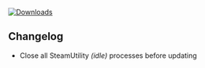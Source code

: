 [![Downloads](https://img.shields.io/github/downloads/zevnda/steam-game-idler/1.8.13/total?style=for-the-badge&logo=github&color=137eb5)](https://github.com/zevnda/steam-game-idler/releases/download/1.8.13/Steam.Game.Idler_1.8.13_x64-setup.exe)

## Changelog
- Close all SteamUtility *(idle)* processes before updating
